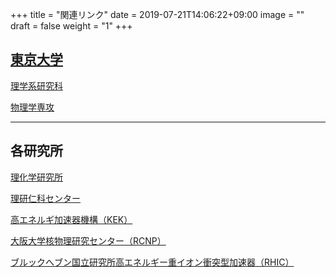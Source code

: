 +++
title =  "関連リンク"
date = 2019-07-21T14:06:22+09:00
image = ""
draft = false
weight = "1"
+++



## [東京大学](https://www.u-tokyo.ac.jp/)

[理学系研究科](https://www.s.u-tokyo.ac.jp/)

[物理学専攻](https://www.phys.s.u-tokyo.ac.jp/)


***

## 各研究所

[理化学研究所](http://www.riken.jp/)

[理研仁科センター](http://www.rarf.riken.go.jp/)

[高エネルギ加速器機構（KEK）](http://www.kek.jp/)

[大阪大学核物理研究センター（RCNP）](http://www.rcnp.osaka-u.ac.jp/)

[ブルックへブン国立研究所高エネルギー重イオン衝突型加速器（RHIC）](http://www.bnl.gov/rhic)


